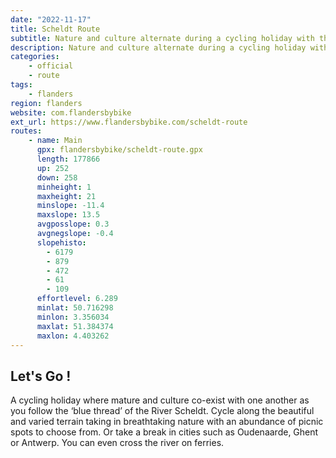 ```yaml
---
date: "2022-11-17"
title: Scheldt Route
subtitle: Nature and culture alternate during a cycling holiday with the Scheldt as its ‘blue thread’
description: Nature and culture alternate during a cycling holiday with the Scheldt as its ‘blue thread’
categories:
    - official
    - route
tags:
    - flanders
region: flanders
website: com.flandersbybike
ext_url: https://www.flandersbybike.com/scheldt-route
routes:
    - name: Main
      gpx: flandersbybike/scheldt-route.gpx
      length: 177866
      up: 252
      down: 258
      minheight: 1
      maxheight: 21
      minslope: -11.4
      maxslope: 13.5
      avgposslope: 0.3
      avgnegslope: -0.4
      slopehisto:
        - 6179
        - 879
        - 472
        - 61
        - 109
      effortlevel: 6.289
      minlat: 50.716298
      minlon: 3.356034
      maxlat: 51.384374
      maxlon: 4.403262
---
```


## Let's Go ! 

A cycling holiday where mature and culture co-exist with one another as you follow the ‘blue thread’ of the River Scheldt. Cycle along the beautiful and varied terrain taking in breathtaking nature with an abundance of picnic spots to choose from. Or take a break in cities such as Oudenaarde, Ghent or Antwerp. You can even cross the river on ferries.
